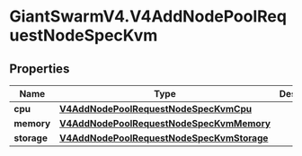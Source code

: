 # GiantSwarmV4.V4AddNodePoolRequestNodeSpecKvm

## Properties
Name | Type | Description | Notes
------------ | ------------- | ------------- | -------------
**cpu** | [**V4AddNodePoolRequestNodeSpecKvmCpu**](V4AddNodePoolRequestNodeSpecKvmCpu.md) |  | [optional] 
**memory** | [**V4AddNodePoolRequestNodeSpecKvmMemory**](V4AddNodePoolRequestNodeSpecKvmMemory.md) |  | [optional] 
**storage** | [**V4AddNodePoolRequestNodeSpecKvmStorage**](V4AddNodePoolRequestNodeSpecKvmStorage.md) |  | [optional] 


